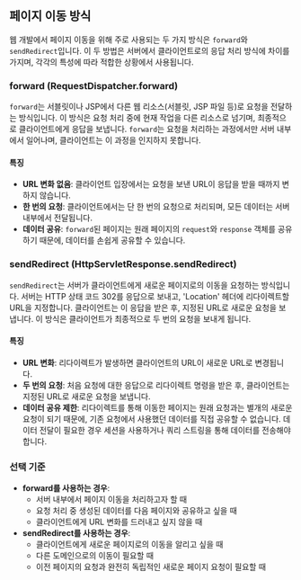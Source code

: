 ## 페이지 이동 방식

웹 개발에서 페이지 이동을 위해 주로 사용되는 두 가지 방식은 `forward`와 `sendRedirect`입니다. 이 두 방법은 서버에서 클라이언트로의 응답 처리 방식에 차이를 가지며, 각각의 특성에 따라 적합한 상황에서 사용됩니다.

### forward (RequestDispatcher.forward)

`forward`는 서블릿이나 JSP에서 다른 웹 리소스(서블릿, JSP 파일 등)로 요청을 전달하는 방식입니다. 이 방식은 요청 처리 중에 현재 작업을 다른 리소스로 넘기며, 최종적으로 클라이언트에게 응답을 보냅니다. `forward`는 요청을 처리하는 과정에서만 서버 내부에서 일어나며, 클라이언트는 이 과정을 인지하지 못합니다.

#### 특징
- **URL 변화 없음**: 클라이언트 입장에서는 요청을 보낸 URL이 응답을 받을 때까지 변하지 않습니다.
- **한 번의 요청**: 클라이언트에서는 단 한 번의 요청으로 처리되며, 모든 데이터는 서버 내부에서 전달됩니다.
- **데이터 공유**: `forward`된 페이지는 원래 페이지의 `request`와 `response` 객체를 공유하기 때문에, 데이터를 손쉽게 공유할 수 있습니다.

### sendRedirect (HttpServletResponse.sendRedirect)

`sendRedirect`는 서버가 클라이언트에게 새로운 페이지로의 이동을 요청하는 방식입니다. 서버는 HTTP 상태 코드 302를 응답으로 보내고, 'Location' 헤더에 리다이렉트할 URL을 지정합니다. 클라이언트는 이 응답을 받은 후, 지정된 URL로 새로운 요청을 보냅니다. 이 방식은 클라이언트가 최종적으로 두 번의 요청을 보내게 됩니다.

#### 특징
- **URL 변화**: 리다이렉트가 발생하면 클라이언트의 URL이 새로운 URL로 변경됩니다.
- **두 번의 요청**: 처음 요청에 대한 응답으로 리다이렉트 명령을 받은 후, 클라이언트는 지정된 URL로 새로운 요청을 보냅니다.
- **데이터 공유 제한**: 리다이렉트를 통해 이동한 페이지는 원래 요청과는 별개의 새로운 요청이 되기 때문에, 기존 요청에서 사용했던 데이터를 직접 공유할 수 없습니다. 데이터 전달이 필요한 경우 세션을 사용하거나 쿼리 스트링을 통해 데이터를 전송해야 합니다.

### 선택 기준
- **forward를 사용하는 경우**:
  - 서버 내부에서 페이지 이동을 처리하고자 할 때
  - 요청 처리 중 생성된 데이터를 다음 페이지와 공유하고 싶을 때
  - 클라이언트에게 URL 변화를 드러내고 싶지 않을 때
- **sendRedirect를 사용하는 경우**:
  - 클라이언트에게 새로운 페이지로의 이동을 알리고 싶을 때
  - 다른 도메인으로의 이동이 필요할 때
  - 이전 페이지의 요청과 완전히 독립적인 새로운 페이지 요청이 필요할 때
